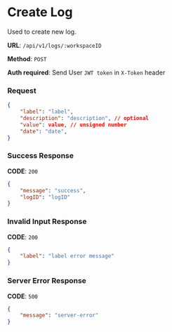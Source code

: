 # Create Log

Used to create new log.

**URL**: `/api/v1/logs/:workspaceID`

**Method**: `POST`

**Auth required**: Send User `JWT token` in `X-Token` header

### Request

```json
{
    "label": "label", 
    "description": "description", // optional
    "value": value, // unsigned number
    "date": "date",
}
```

### Success Response

**CODE**: `200`

```json
{
    "message": "success",
    "logID": "logID"
}
```

### Invalid Input Response

**CODE**: `200`

```json
{
    "label": "label error message"
}
```

### Server Error Response

**CODE**: `500`

```json
{
    "message": "server-error"
}
```
